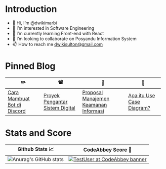 <h1> Introduction </h1>

- 👋 Hi, I’m @dwikimarbi
- 👀 I’m interested in Software Engineering
- 🌱 I’m currently learning Front-end with React
- 💞️ I’m looking to collaborate on Posyandu Information System
- 📫 How to reach me [dwikisulton@gmail.com](mailto:dwikisulton@gmail.com)

<h1> Pinned Blog </h1>

✏️ | 📽️ | 📝 | :bookmark_tabs:
------------ | ------------- |  -------------  |  ------------- 
[Cara Mambuat Bot di Discord](https://dnabigboss.blogspot.com/2021/04/cara-membuat-bot-di-discord.html) | [Proyek Pengantar Sistem Digital](https://dnabigboss.blogspot.com/2020/12/proyek-pengantar-sistem-digital-traffic.html) | [Proposal Manajemen Keamanan Informasi](https://dnabigboss.blogspot.com/2020/12/contoh-proposal-manajemen-proyek-sistem.html) | [Apa itu Use Case Diagram?](https://dnabigboss.blogspot.com/2022/05/apa-itu-use-case-diagram.html)

<h1>Stats and Score</h1>

Github Stats :chart_with_upwards_trend: | CodeAbbey Score :100:
------------ | -------------
![Anurag's GitHub stats](https://github-readme-stats.vercel.app/api?username=dwikimarbi&show_icons=true&theme=tokyonight) | [![TestUser at CodeAbbey banner](https://www.codeabbey.com/index/user_banner/hanun-a.png)](https://www.codeabbey.com/index/user_profile/hanun-a)
<!---
dwikimarbi/dwikimarbi is a ✨ special ✨ repository because its `README.md` (this file) appears on your GitHub profile.
You can click the Preview link to take a look at your changes.
--->
